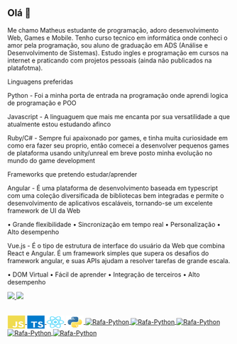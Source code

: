 ## Olá 👋

Me chamo Matheus estudante de programação, adoro desenvolvimento Web, Games e Mobile. Tenho curso tecnico em informática onde conheci o amor pela programação, sou aluno de graduação em ADS (Análise e Desenvolvimento de Sistemas). Estudo ingles e programação em cursos na internet e praticando com projetos pessoais (ainda não publicados na platafotma).

Linguagens preferidas 

Python - Foi a minha porta de entrada na programação onde aprendi logica de programação e POO

Javascript - A linguaguem que mais me encanta por sua versatilidade a que atualmente estou estudando afinco

Ruby/C# -  Sempre fui apaixonado por games, e tinha muita curiosidade em como era fazer seu proprio, então comecei a desenvolver pequenos games de plataforma usando unity/unreal em breve posto minha evolução no mundo do game development

Frameworks que pretendo estudar/aprender

Angular - É uma plataforma de desenvolvimento baseada em typescript com uma coleção diversificada de bibliotecas bem integradas e permite o desenvolvimento de aplicativos escaláveis, tornando-se um excelente framework de UI da Web

•     Grande flexibilidade
•     Sincronização em tempo real
•     Personalização
•     Alto desempenho

Vue.js - É o tipo de estrutura de interface do usuário da Web que combina React e Angular. É um framework simples que supera os desafios do framework angular, e suas APIs ajudam a resolver tarefas de grande escala.

•     DOM Virtual 
•     Fácil de aprender
•     Integração de terceiros
•     Alto desempenho

  
 <div>
  <a href="https://github.com/MatheuzsFer">
  <img height="165em" src="https://github-readme-stats.vercel.app/api?username=MatheuzsFer&show_icons=true&theme=dark&include_all_commits=true&count_private=true"/>
  <img height="165em" src="https://github-readme-stats.vercel.app/api/top-langs/?username=MatheuzsFer&layout=compact&langs_count=7&theme=dark"/>
</div>

<br>
  
<div style="display: inline_block"><br>
  <img align="center" alt="Rafa-Js" height="30" width="40" src="https://raw.githubusercontent.com/devicons/devicon/master/icons/javascript/javascript-plain.svg">
  <img align="center" alt="Rafa-Ts" height="30" width="40" src="https://raw.githubusercontent.com/devicons/devicon/master/icons/typescript/typescript-plain.svg">
  <img align="center" alt="Rafa-React" height="30" width="40" src="https://raw.githubusercontent.com/devicons/devicon/master/icons/react/react-original.svg">
  <img align="center" alt="Rafa-HTML" height="30" width="40" src="https://raw.githubusercontent.com/devicons/devicon/master/icons/python/python-original.svg">
  <img align="center" alt="Rafa-Python" height="30" width="40" src="https://cdn.jsdelivr.net/gh/devicons/devicon/icons/nodejs/nodejs-plain.svg"/>
  <img align="center" alt="Rafa-Python" height="30" width="40" src="https://cdn.jsdelivr.net/gh/devicons/devicon/icons/csharp/csharp-original.svg"/>
  <img align="center" alt="Rafa-Python" height="30" width="40"src="https://cdn.jsdelivr.net/gh/devicons/devicon/icons/ruby/ruby-original.svg"/>
  <img align="center" alt="Rafa-Python" height="30" width="40"src="https://cdn.jsdelivr.net/gh/devicons/devicon/icons/bootstrap/bootstrap-original.svg"/>
  <img align="center" alt="Rafa-Python" height="30" width="40"src="https://cdn.jsdelivr.net/gh/devicons/devicon/icons/tailwindcss/tailwindcss-plain.svg"/>
</div>
  
